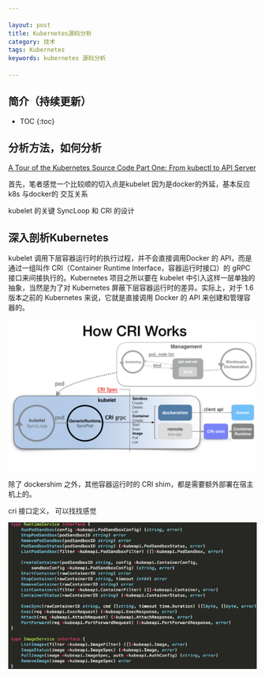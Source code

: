 ```yaml
---

layout: post
title: Kubernetes源码分析
category: 技术
tags: Kubernetes
keywords: kubernetes 源码分析

---
```


## 简介（持续更新）

* TOC
{:toc}

## 分析方法，如何分析

[A Tour of the Kubernetes Source Code Part One: From kubectl to API Server](https://developer.ibm.com/opentech/2017/06/21/tour-kubernetes-source-code-part-one-kubectl-api-server/)


首先，笔者感觉一个比较顺的切入点是kubelet 因为是docker的外延，基本反应k8s 与docker的 交互关系

kubelet 的关键 SyncLoop 和 CRI 的设计




## 深入剖析Kubernetes

kubelet 调用下层容器运行时的执行过程，并不会直接调用Docker 的 API，而是通过一组叫作 CRI（Container Runtime Interface，容器运行时接口）的 gRPC 接口来间接执行的。Kubernetes 项目之所以要在 kubelet 中引入这样一层单独的抽象，当然是为了对 Kubernetes 屏蔽下层容器运行时的差异。实际上，对于 1.6 版本之前的 Kubernetes 来说，它就是直接调用 Docker 的 API 来创建和管理容器的。

![](/public/upload/kubernetes/cri_shim.png)

除了 dockershim 之外，其他容器运行时的 CRI shim，都是需要额外部署在宿主机上的。

cri 接口定义， 可以找找感觉

![](/public/upload/kubernetes/cri_interface.png)


